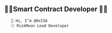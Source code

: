 ## 👨‍🚀Smart Contract Developer 👨‍🚀
       👾 Hi, I’m @0xISA
       🌕 RiskMoon Lead Developer
<!---
0xISA/0xISA is a ✨ special ✨ repository because its `README.md` (this file) appears on your GitHub profile.
You can click the Preview link to take a look at your changes.
--->
